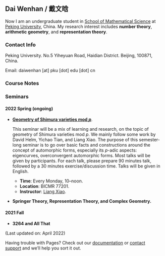 ## Dai Wenhan / 戴文晗

Now I am an undergraduate student in [School of Mathematical Science](http://english.math.pku.edu.cn) at [Peking University](https://www.pku.edu.cn), China. My research interest includes **number theory**, **arithmetic geometry**, and **representation theory**.

### Contact Info

Peking University. No.5 Yiheyuan Road, Haidian District. Beijing, 100871, China.

Email: daiwenhan [at] pku [dot] edu [dot] cn

### Course Notes



### Seminars

#### 2022 Spring (ongoing)

- [**Geometry of Shimura varieties mod _p_**](./Sh-var-mod-p.md).

  This seminar will be a mix of learning and research, on the topic of geometry of Shimura varieties mod _p_. We mainly follow some work by David Helm, Yichao Tian, and Liang Xiao. The purpose of this semester-long seminar is to go over basic facts and constructions around the concept of automorphic forms, especially its _p_-adic aspects: eigencurves, overconvergent automorphic forms. Most talks will be given by participants. For each talk, please prepare 90 minutes talk, followed by a 30 minutes exercise/discussion time. Talks will be given in English.
  - **Time**: Every Monday, 10–noon.
  - **Location**: BICMR 77201.
  - **Instructor**: [Liang Xiao](https://bicmr.pku.edu.cn/~lxiao/index.htm).

- **Springer Theory, Representation Theory, and Complex Geometry.**

#### 2021 Fall

- **3264 and All That**

(Last updated on: April 2022)

Having trouble with Pages? Check out our [documentation](https://docs.github.com/categories/github-pages-basics/) or [contact support](https://support.github.com/contact) and we’ll help you sort it out.


